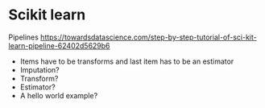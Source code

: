 # Scikit learn

Pipelines
https://towardsdatascience.com/step-by-step-tutorial-of-sci-kit-learn-pipeline-62402d5629b6
* Items have to be transforms and last item has to be an estimator
* Imputation?
* Transform?
* Estimator?
* A hello world example?
